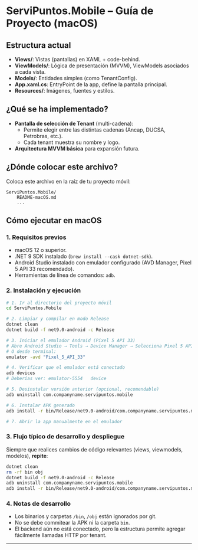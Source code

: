 # ServiPuntos.Mobile – Guía de Proyecto (macOS)

## Estructura actual

- **Views/**: Vistas (pantallas) en XAML + code-behind.
- **ViewModels/**: Lógica de presentación (MVVM), ViewModels asociados a cada vista.
- **Models/**: Entidades simples (como TenantConfig).
- **App.xaml.cs**: EntryPoint de la app, define la pantalla principal.
- **Resources/**: Imágenes, fuentes y estilos.

## ¿Qué se ha implementado?

- **Pantalla de selección de Tenant** (multi-cadena):
  - Permite elegir entre las distintas cadenas (Ancap, DUCSA, Petrobras, etc.).
  - Cada tenant muestra su nombre y logo.
- **Arquitectura MVVM básica** para expansión futura.

## ¿Dónde colocar este archivo?

Coloca este archivo en la raíz de tu proyecto móvil:

```
ServiPuntos.Mobile/
    README-macOS.md
    ...
```

## Cómo ejecutar en macOS

### 1. Requisitos previos

- macOS 12 o superior.
- .NET 9 SDK instalado (`brew install --cask dotnet-sdk`).
- Android Studio instalado con emulador configurado (AVD Manager, Pixel 5 API 33 recomendado).
- Herramientas de línea de comandos: `adb`.

### 2. Instalación y ejecución

```bash
# 1. Ir al directorio del proyecto móvil
cd ServiPuntos.Mobile

# 2. Limpiar y compilar en modo Release
dotnet clean
dotnet build -f net9.0-android -c Release

# 3. Iniciar el emulador Android (Pixel 5 API 33)
# Abre Android Studio → Tools → Device Manager → Selecciona Pixel 5 API 33 → Start
# O desde terminal:
emulator -avd "Pixel_5_API_33"

# 4. Verificar que el emulador está conectado
adb devices
# Deberías ver: emulator-5554   device

# 5. Desinstalar versión anterior (opcional, recomendable)
adb uninstall com.companyname.servipuntos.mobile

# 6. Instalar APK generado
adb install -r bin/Release/net9.0-android/com.companyname.servipuntos.mobile-Signed.apk

# 7. Abrir la app manualmente en el emulador
```

### 3. Flujo típico de desarrollo y despliegue

Siempre que realices cambios de código relevantes (views, viewmodels, modelos), **repite**:

```bash
dotnet clean
rm -rf bin obj
dotnet build -f net9.0-android -c Release
adb uninstall com.companyname.servipuntos.mobile
adb install -r bin/Release/net9.0-android/com.companyname.servipuntos.mobile-Signed.apk
```

### 4. Notas de desarrollo

- Los binarios y carpetas `/bin`, `/obj` están ignorados por git.
- No se debe commitear la APK ni la carpeta `bin`.
- El backend aún no está conectado, pero la estructura permite agregar fácilmente llamadas HTTP por tenant.

---
